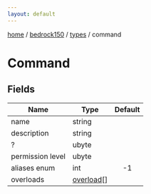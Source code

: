 ```yaml
---
layout: default
---
```


[home](/)  /  [bedrock150](/protocol/bedrock150)  /  [types](/protocol/bedrock150/types)  /  command

# Command

## Fields

Name | Type | Default
---|---|:---:
name | string | 
description | string | 
? | ubyte | 
permission level | ubyte | 
aliases enum | int | -1
overloads | [overload](/protocol/bedrock150/types/overload)[] |
